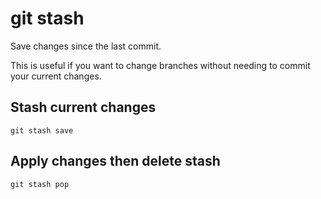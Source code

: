 # git stash

Save changes since the last commit.

This is useful if you want to change branches without needing to commit
your current changes.


## Stash current changes

	git stash save


## Apply changes then delete stash

	git stash pop
